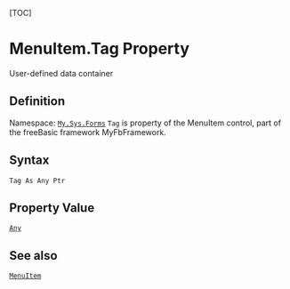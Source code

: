 [TOC]
# MenuItem.Tag Property
User-defined data container
## Definition
Namespace: [`My.Sys.Forms`](My.Sys.Forms.md)
`Tag` is property of the MenuItem control, part of the freeBasic framework MyFbFramework.
## Syntax
```freeBasic
Tag As Any Ptr
```
## Property Value
[`Any`]("https://www.freebasic.net/wiki/KeyPgAny")
## See also
[`MenuItem`](MenuItem.md)
